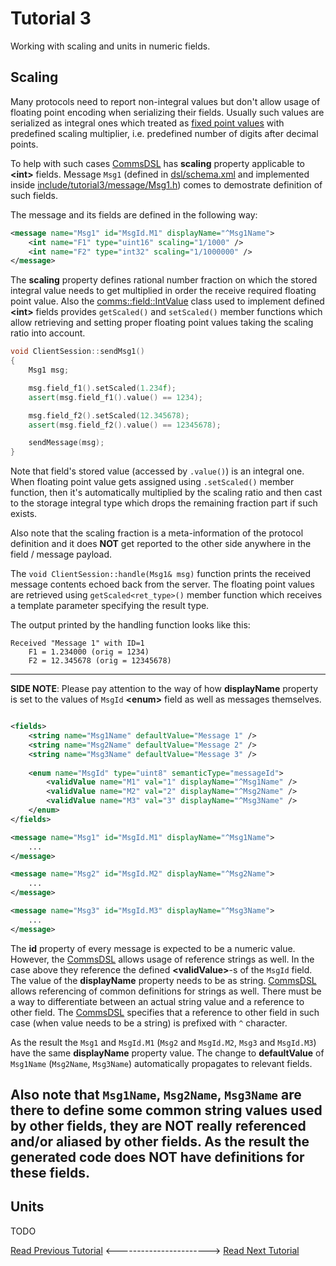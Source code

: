 # Tutorial 3
Working with scaling and units in numeric fields.

## Scaling
Many protocols need to report non-integral values but don't allow usage of floating point encoding when serializing their fields.
Usually such values are serialized as integral ones which treated as 
[fixed point values](https://en.wikipedia.org/wiki/Fixed-point_arithmetic) with predefined scaling multiplier, i.e. predefined 
number of digits after decimal points.

To help with such cases [CommsDSL](https://github.com/arobenko/CommsDSL-Specification) has
**scaling** property applicable to **&lt;int&gt;** fields. Message `Msg1` (defined in [dsl/schema.xml](dsl/schema.xml) 
and implemented inside [include/tutorial3/message/Msg1.h](include/tutorial3/message/Msg1.h)) comes to
demostrate definition of such fields.

The message and its fields are defined in the following way:
```xml
<message name="Msg1" id="MsgId.M1" displayName="^Msg1Name">
    <int name="F1" type="uint16" scaling="1/1000" />
    <int name="F2" type="int32" scaling="1/1000000" />
</message>
```
The **scaling** property defines rational number fraction on which the stored integral value needs to get
multiplied in order the receive required floating point value. Also the 
[comms::field::IntValue](https://arobenko.github.io/comms_doc/classcomms_1_1field_1_1IntValue.html) class
used to implement defined **&lt;int&gt;** fields provides `getScaled()` and `setScaled()` member functions
which allow retrieving and setting proper floating point values taking the scaling ratio into account.
```cpp
void ClientSession::sendMsg1()
{
    Msg1 msg;

    msg.field_f1().setScaled(1.234f);
    assert(msg.field_f1().value() == 1234);

    msg.field_f2().setScaled(12.345678);
    assert(msg.field_f2().value() == 12345678);

    sendMessage(msg);
}
```
Note that field's stored value (accessed by `.value()`) is an integral one. When floating point value
gets assigned using `.setScaled()` member function, then it's automatically multiplied by the scaling
ratio and then cast to the storage integral type which drops the remaining fraction part if such exists.

Also note that the scaling fraction is a meta-information of the protocol definition and it does 
**NOT** get reported to the other side anywhere in the field / message payload.

The `void ClientSession::handle(Msg1& msg)` function prints the received message contents echoed back from the server.
The floating point values are retrieved using `getScaled<ret_type>()` member function which receives a template parameter
specifying the result type.

The output printed by the handling function looks like this:
```
Received "Message 1" with ID=1
    F1 = 1.234000 (orig = 1234)
    F2 = 12.345678 (orig = 12345678)
```

---

**SIDE NOTE**: Please pay attention to the way of how **displayName** property is set to the values of
`MsgId` **&lt;enum&gt;** field as well as messages themselves.
```xml

<fields>
    <string name="Msg1Name" defaultValue="Message 1" />
    <string name="Msg2Name" defaultValue="Message 2" />
    <string name="Msg3Name" defaultValue="Message 3" />
        
    <enum name="MsgId" type="uint8" semanticType="messageId">
        <validValue name="M1" val="1" displayName="^Msg1Name" />
        <validValue name="M2" val="2" displayName="^Msg2Name" />
        <validValue name="M3" val="3" displayName="^Msg3Name" />
    </enum>
</fields>

<message name="Msg1" id="MsgId.M1" displayName="^Msg1Name">
    ...
</message>

<message name="Msg2" id="MsgId.M2" displayName="^Msg2Name">
    ...
</message>  

<message name="Msg3" id="MsgId.M3" displayName="^Msg3Name">
    ...
</message>       
```
The **id** property of every message is expected to be a numeric value. However, the
[CommsDSL](https://github.com/arobenko/CommsDSL-Specification) allows usage of 
reference strings as well. In the case above they reference the defined **&lt;validValue&gt;**-s
of the `MsgId` field. The value of the **displayName** property needs to be
as string. [CommsDSL](https://github.com/arobenko/CommsDSL-Specification) allows
referencing of common definitions for strings as well. 
There must be a way to differentiate between an actual string value and a reference to other
field. The [CommsDSL](https://github.com/arobenko/CommsDSL-Specification) specifies that
a reference to other field in such case (when value needs to be a string) is prefixed with
`^` character. 

As the result the `Msg1` and `MsgId.M1` (`Msg2` and `MsgId.M2`, `Msg3` and `MsgId.M3`) 
have the same **displayName** property value. The change to **defaultValue** of `Msg1Name` (`Msg2Name`, `Msg3Name`)
automatically propagates to relevant fields.

Also note that `Msg1Name`, `Msg2Name`, `Msg3Name` are there to define some common string values used by other fields, 
they are **NOT** **really** referenced and/or aliased by other fields. As the result the generated code does 
**NOT** have definitions for these fields.
---

## Units
TODO

[Read Previous Tutorial](../tutorial2) &lt;-----------------------&gt; [Read Next Tutorial](../tutorial4) 
